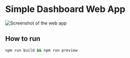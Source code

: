 # Simple Dashboard Web App

![Screenshot of the web app](https://i.imgur.com/VsnTYSX.png)

## How to run
```bash
npm run build && npm run preview
```
